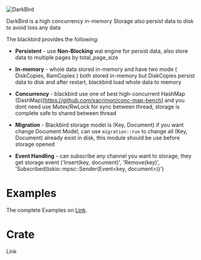 
![DarkBird](https://github.com/Rustixir/blackbird/blob/main/blackbird.png)



DarkBird is a high concurrency in-memory Storage also 
persist data to disk to avoid loss any data


The blackbird provides the following:

* **Persistent** - use **Non-Blocking** wal engine for persist data, 
  also store data to multiple pages by total_page_size
  


* **In-memory** - whole data stored in-memory and have two mode ( DiskCopies, RamCopies )
  both stored in-memory but DiskCopies persist data to disk and
  after restart, blackbird load whole data to memory 




* **Concurrency** - blackbird use one of best high-concurrent HashMap (DashMap)[https://github.com/xacrimon/conc-map-bench]
  and you dont need use Mutex/RwLock for sync between thread,
  storage is complete safe to shared between thread





* **Migration** - Blackbird storage model is (Key, Document)
  if you want change Document Model, can use `migration::run` to change all (Key, Document)
  already exist in disk, this module should be use before storage opened





* **Event Handling** - can subscribe any channel you want to storage, they
  get storage event ('Insert(key, document)', 'Remove(key)', 'Subscribed(tokio::mpsc::Sender(Event<key, document>))')
 


Examples
=============

The complete Examples on [Link](https://github.com/Rustixir/blackbird/tree/main/example).



Crate
=============
Link []()
